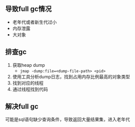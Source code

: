 ## 导致full gc情况
- 老年代或者新生代过小
- 内存泄露
- 大对象
## 排查gc

1. 获取heap dump
   - `jmap -dump:file=<dump-file-path> <pid>`
2. 使用工具分析dump日志，找到占用内存比例最高的对象类型
3. 找到对应的线程
4. 通过线程找到代码

## 解决full gc

可能是sql语句缺少查询条件，导致返回大量结果集，进入老年代
